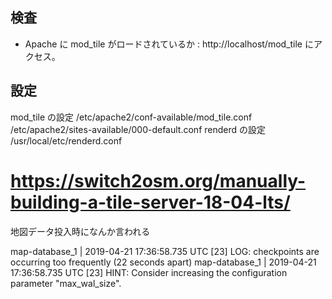 
## 検査

* Apache に mod_tile がロードされているか : http://localhost/mod_tile にアクセス。

## 設定

mod_tile の設定
    /etc/apache2/conf-available/mod_tile.conf
    /etc/apache2/sites-available/000-default.conf
renderd の設定
    /usr/local/etc/renderd.conf

# https://switch2osm.org/manually-building-a-tile-server-18-04-lts/



地図データ投入時になんか言われる

map-database_1   | 2019-04-21 17:36:58.735 UTC [23] LOG:  checkpoints are occurring too frequently (22 seconds apart)
map-database_1   | 2019-04-21 17:36:58.735 UTC [23] HINT:  Consider increasing the configuration parameter "max_wal_size".
